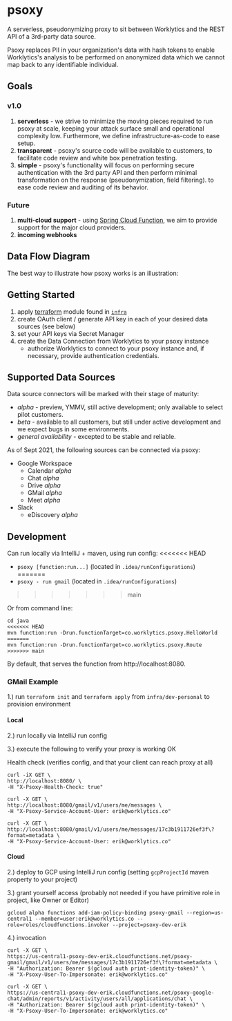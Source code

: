 # psoxy
A serverless, pseudonymizing proxy to sit between Worklytics and the REST API of a 3rd-party data source.

Psoxy replaces PII in your organization's data with hash tokens to enable Worklytics's
analysis to be performed on anonymized data which we cannot map back to any identifiable
individual.


## Goals

### v1.0
1. **serverless** - we strive to minimize the moving pieces required to run psoxy at scale, keeping your attack surface small and operational complexity low. Furthermore, we define infrastructure-as-code to ease setup.
2. **transparent** - psoxy's source code will be available to customers, to facilitate
code review and white box penetration testing.
3. **simple** - psoxy's functionality will focus on performing secure authentication with the 3rd party API and then perform minimal transformation on the response (pseudonymization, field filtering). to ease code review and auditing of its behavior.


### Future
1. **multi-cloud support** - using [Spring Cloud Function](https://spring.io/projects/spring-cloud-function), we aim to provide support for the major cloud providers.
2. **incoming webhooks**


## Data Flow Diagram
The best way to illustrate how psoxy works is an illustration:

## Getting Started

  1. apply [terraform](https://www.terraform.io/) module found in [`infra`](/infra)
  2. create OAuth client / generate API key in each of your desired data sources (see below)
  3. set your API keys via Secret Manager
  4. create the Data Connection from Worklytics to your psoxy instance
      - authorize Worklytics to connect to your psoxy instance and, if necessary, provide authentication credentials.

## Supported Data Sources
Data source connectors will be marked with their stage of maturity:
  * *alpha* - preview, YMMV, still active development; only available to select pilot customers.
  * *beta* - available to all customers, but still under active development and we expect bugs in some environments.
  * *general availability* - excepted to be stable and reliable.

As of Sept 2021, the following sources can be connected via psoxy:
  * Google Workspace
    * Calendar *alpha*
    * Chat *alpha*
    * Drive *alpha*
    * GMail *alpha*
    * Meet *alpha*
  * Slack
    * eDiscovery *alpha*

## Development

Can run locally via IntelliJ + maven, using run config:
<<<<<<< HEAD
  - `psoxy [function:run...]` (located in `.idea/runConfigurations`)
=======
  - `psoxy - run gmail`  (located in `.idea/runConfigurations`)
>>>>>>> main

Or from command line:

```shell
cd java
<<<<<<< HEAD
mvn function:run -Drun.functionTarget=co.worklytics.psoxy.HelloWorld
=======
mvn function:run -Drun.functionTarget=co.worklytics.psoxy.Route
>>>>>>> main
```

By default, that serves the function from http://localhost:8080.


### GMail Example

1.) run `terraform init` and `terraform apply` from `infra/dev-personal` to provision environment

#### Local
2.) run locally via IntelliJ run config

3.) execute the following to verify your proxy is working OK

Health check (verifies config, and that your client can reach proxy at all)
```shell
curl -iX GET \
http://localhost:8080/ \
-H "X-Psoxy-Health-Check: true"
```

```shell
curl -X GET \
http://localhost:8080/gmail/v1/users/me/messages \
-H "X-Psoxy-Service-Account-User: erik@worklytics.co"
```

```shell
curl -X GET \
http://localhost:8080/gmail/v1/users/me/messages/17c3b1911726ef3f\?format=metadata \
-H "X-Psoxy-Service-Account-User: erik@worklytics.co"
```

#### Cloud
2.) deploy to GCP using IntelliJ run config (setting `gcpProjectId` maven property to your project)

3.) grant yourself access (probably not needed if you have primitive role in project, like Owner or
Editor)
```shell
gcloud alpha functions add-iam-policy-binding psoxy-gmail --region=us-central1 --member=user:erik@worklytics.co --role=roles/cloudfunctions.invoker --project=psoxy-dev-erik
```

4.) invocation

```shell
curl -X GET \
https://us-central1-psoxy-dev-erik.cloudfunctions.net/psoxy-gmail/gmail/v1/users/me/messages/17c3b1911726ef3f\?format=metadata \
-H "Authorization: Bearer $(gcloud auth print-identity-token)" \
-H "X-Psoxy-User-To-Impersonate: erik@worklytics.co"
```

```shell
curl -X GET \
https://us-central1-psoxy-dev-erik.cloudfunctions.net/psoxy-google-chat/admin/reports/v1/activity/users/all/applications/chat \
-H "Authorization: Bearer $(gcloud auth print-identity-token)" \
-H "X-Psoxy-User-To-Impersonate: erik@worklytics.co"
```
